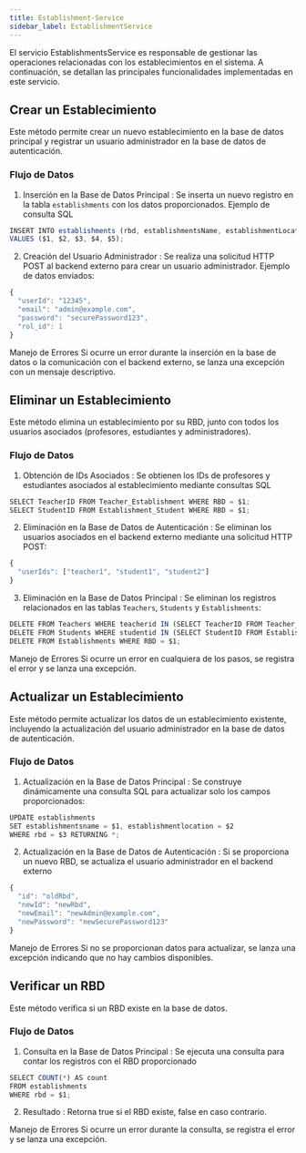 ```yaml
---
title: Establishment-Service
sidebar_label: EstablishmentService
---
```


El servicio EstablishmentsService es responsable de gestionar las operaciones relacionadas con los establecimientos en el sistema. A continuación, se detallan las principales funcionalidades implementadas en este servicio.

## Crear un Establecimiento
Este método permite crear un nuevo establecimiento en la base de datos principal y registrar un usuario administrador en la base de datos de autenticación.

### Flujo de Datos
1. Inserción en la Base de Datos Principal :
Se inserta un nuevo registro en la tabla `establishments` con los datos proporcionados.
Ejemplo de consulta SQL

```typescript
INSERT INTO establishments (rbd, establishmentsName, establishmentLocation, contact, address)
VALUES ($1, $2, $3, $4, $5);
```

2. Creación del Usuario Administrador :
Se realiza una solicitud HTTP POST al backend externo para crear un usuario administrador.
Ejemplo de datos enviados:

```typescript
{
  "userId": "12345",
  "email": "admin@example.com",
  "password": "securePassword123",
  "rol_id": 1
}
```

Manejo de Errores
Si ocurre un error durante la inserción en la base de datos o la comunicación con el backend externo, se lanza una excepción con un mensaje descriptivo.

## Eliminar un Establecimiento
Este método elimina un establecimiento por su RBD, junto con todos los usuarios asociados (profesores, estudiantes y administradores).

### Flujo de Datos
1. Obtención de IDs Asociados :
Se obtienen los IDs de profesores y estudiantes asociados al establecimiento mediante consultas SQL

```typescript
SELECT TeacherID FROM Teacher_Establishment WHERE RBD = $1;
SELECT StudentID FROM Establishment_Student WHERE RBD = $1;
```

2. Eliminación en la Base de Datos de Autenticación :
Se eliminan los usuarios asociados en el backend externo mediante una solicitud HTTP POST:

```typescript
{
  "userIds": ["teacher1", "student1", "student2"]
}
```

3. Eliminación en la Base de Datos Principal :
Se eliminan los registros relacionados en las tablas `Teachers`, `Students` y `Establishments`:

```typescript
DELETE FROM Teachers WHERE teacherid IN (SELECT TeacherID FROM Teacher_Establishment WHERE RBD = $1);
DELETE FROM Students WHERE studentid IN (SELECT StudentID FROM Establishment_Student WHERE RBD = $1);
DELETE FROM Establishments WHERE RBD = $1;
```

Manejo de Errores
Si ocurre un error en cualquiera de los pasos, se registra el error y se lanza una excepción.

## Actualizar un Establecimiento
Este método permite actualizar los datos de un establecimiento existente, incluyendo la actualización del usuario administrador en la base de datos de autenticación.

### Flujo de Datos
1. Actualización en la Base de Datos Principal :
Se construye dinámicamente una consulta SQL para actualizar solo los campos proporcionados:

```typescript
UPDATE establishments
SET establishmentsname = $1, establishmentlocation = $2
WHERE rbd = $3 RETURNING *;
```

2. Actualización en la Base de Datos de Autenticación :
Si se proporciona un nuevo RBD, se actualiza el usuario administrador en el backend externo

```typescript
{
  "id": "oldRbd",
  "newId": "newRbd",
  "newEmail": "newAdmin@example.com",
  "newPassword": "newSecurePassword123"
}
```

Manejo de Errores
Si no se proporcionan datos para actualizar, se lanza una excepción indicando que no hay cambios disponibles.

## Verificar un RBD
Este método verifica si un RBD existe en la base de datos.

### Flujo de Datos
1. Consulta en la Base de Datos Principal :
Se ejecuta una consulta para contar los registros con el RBD proporcionado

```typescript
SELECT COUNT(*) AS count
FROM establishments
WHERE rbd = $1;
```

2. Resultado :
Retorna true si el RBD existe, false en caso contrario.

Manejo de Errores
Si ocurre un error durante la consulta, se registra el error y se lanza una excepción.